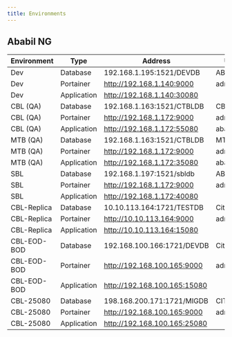 ```yaml
---
title: Environments
---
```


## Ababil NG

| Environment | Type        | Address                      | User/Schema    | Password |
| ----------- | ----------- | ---------------------------- | -------------- | -------- |
| Dev         | Database    | 192.168.1.195:1521/DEVDB     | ABABIL_NG2     | a        |
| Dev         | Portainer   | http://192.168.1.140:9000    | admin007       | 98765432 |
| Dev         | Application | http://192.168.1.140:30080   |                |          |
| CBL (QA)    | Database    | 192.168.1.163:1521/CTBLDB    | CBLNGQA290821  | c        |
| CBL (QA)    | Portainer   | http://192.168.1.172:9000    | admin          | admin123 |
| CBL (QA)    | Application | http://192.168.1.172:55080   | ababilng       | Misl_123 |
| MTB (QA)    | Database    | 192.168.1.163:1521/CTBLDB    | MTBNGQA020921  | m        |
| MTB (QA)    | Portainer   | http://192.168.1.172:9000    | admin          | admin123 |
| MTB (QA)    | Application | http://192.168.1.172:35080   | ababilng       | a        |
| SBL         | Database    | 192.168.1.197:1521/sbldb     | ABABILNG020821 | a        |
| SBL         | Portainer   | http://192.168.1.172:9000    | admin          | admin123 |
| SBL         | Application | http://192.168.1.172:40080   |                |          |
| CBL-Replica | Database    | 10.10.113.164:1721/TESTDB    | Cityng_five    | city1234 |
| CBL-Replica | Portainer   | http://10.10.113.164:9000    | admin.cbl      | admin123 |
| CBL-Replica | Application | http://10.10.113.164:15080   |                |          |
| CBL-EOD-BOD | Database    | 192.168.100.166:1721/DEVDB   | Cityng_five    | city1234 |
| CBL-EOD-BOD | Portainer   | http://192.168.100.165:9000  | admin.cbl      | admin123 |
| CBL-EOD-BOD | Application | http://192.168.100.165:15080 |                |          |
| CBL-25080   | Database    | 198.168.200.171:1721/MIGDB   | CITYNG_TWO     | city1234 |
| CBL-25080   | Portainer   | http://192.168.100.165:9000  | admin.cbl      | admin123 |
| CBL-25080   | Application | http://192.168.100.165:25080 |                |          |
